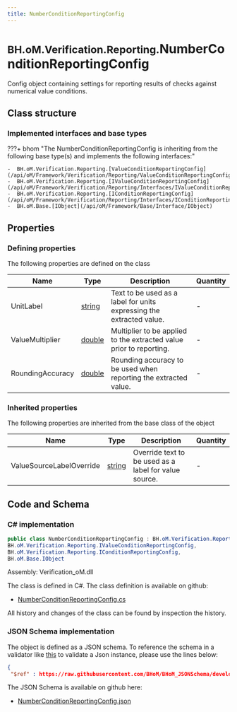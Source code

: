 ```yaml
---
title: NumberConditionReportingConfig
---
```


# <small>BH.oM.Verification.Reporting.</small>**NumberConditionReportingConfig**

Config object containing settings for reporting results of checks against numerical value conditions.

## Class structure

### Implemented interfaces and base types

???+ bhom "The NumberConditionReportingConfig is inheriting from the following base type(s) and implements the following interfaces:"

    -  BH.oM.Verification.Reporting.[ValueConditionReportingConfig](/api/oM/Framework/Verification/Reporting/ValueConditionReportingConfig)
    -  BH.oM.Verification.Reporting.[IValueConditionReportingConfig](/api/oM/Framework/Verification/Reporting/Interfaces/IValueConditionReportingConfig)
    -  BH.oM.Verification.Reporting.[IConditionReportingConfig](/api/oM/Framework/Verification/Reporting/Interfaces/IConditionReportingConfig)
    -  BH.oM.Base.[IObject](/api/oM/Framework/Base/Interface/IObject)


## Properties



### Defining properties

The following properties are defined on the class

| Name             | Type             | Description      | Quantity         |
|------------------|------------------|------------------|------------------|
| UnitLabel | [string](https://learn.microsoft.com/en-us/dotnet/api/System.String?view=netstandard-2.0) | Text to be used as a label for units expressing the extracted value. | - |
| ValueMultiplier | [double](https://learn.microsoft.com/en-us/dotnet/api/System.Double?view=netstandard-2.0) | Multiplier to be applied to the extracted value prior to reporting. | - |
| RoundingAccuracy | [double](https://learn.microsoft.com/en-us/dotnet/api/System.Double?view=netstandard-2.0) | Rounding accuracy to be used when reporting the extracted value. | - |


### Inherited properties
The following properties are inherited from the base class of the object

| Name             | Type             | Description      | Quantity         |
|------------------|------------------|------------------|------------------|
| ValueSourceLabelOverride | [string](https://learn.microsoft.com/en-us/dotnet/api/System.String?view=netstandard-2.0) | Override text to be used as a label for value source. | - |


## Code and Schema

### C# implementation

``` C# title="C#"
public class NumberConditionReportingConfig : BH.oM.Verification.Reporting.ValueConditionReportingConfig,
BH.oM.Verification.Reporting.IValueConditionReportingConfig,
BH.oM.Verification.Reporting.IConditionReportingConfig,
BH.oM.Base.IObject
```

Assembly: Verification_oM.dll

The class is defined in C#. The class definition is available on github:

- [NumberConditionReportingConfig.cs](https://github.com/BHoM/BHoM/blob/develop/Verification_oM/Reporting\NumberConditionReportingConfig.cs)

All history and changes of the class can be found by inspection the history.
### JSON Schema implementation

The object is defined as a JSON schema. To reference the schema in a validator like [this](https://www.jsonschemavalidator.net/) to validate a Json instance, please use the lines below:

``` json title="JSON Schema"
{
 "$ref" : https://raw.githubusercontent.com/BHoM/BHoM_JSONSchema/develop/Verification_oM/Reporting/NumberConditionReportingConfig.json}
```

The JSON Schema is available on github here:

- [NumberConditionReportingConfig.json](https://github.com/BHoM/BHoM_JSONSchema/blob/develop/Verification_oM/Reporting/NumberConditionReportingConfig.json)
